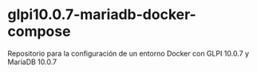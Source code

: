 # glpi10.0.7-mariadb-docker-compose
Repositorio para la configuración de un entorno Docker con GLPI 10.0.7 y MariaDB 10.0.7
